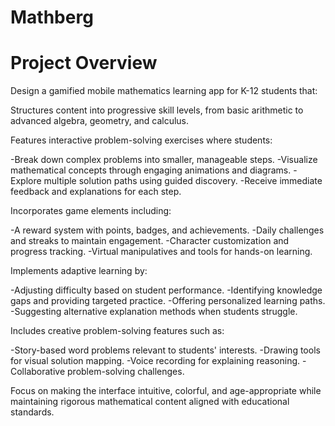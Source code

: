 # Mathberg

# Project Overview

Design a gamified mobile mathematics learning app for K-12 students that:

Structures content into progressive skill levels, from basic arithmetic to advanced algebra, geometry, and calculus.

Features interactive problem-solving exercises where students:

-Break down complex problems into smaller, manageable steps.
-Visualize mathematical concepts through engaging animations and diagrams.
-Explore multiple solution paths using guided discovery.
-Receive immediate feedback and explanations for each step.

Incorporates game elements including:

-A reward system with points, badges, and achievements.
-Daily challenges and streaks to maintain engagement.
-Character customization and progress tracking.
-Virtual manipulatives and tools for hands-on learning.


Implements adaptive learning by:

-Adjusting difficulty based on student performance.
-Identifying knowledge gaps and providing targeted practice.
-Offering personalized learning paths.
-Suggesting alternative explanation methods when students struggle.


Includes creative problem-solving features such as:

-Story-based word problems relevant to students' interests.
-Drawing tools for visual solution mapping.
-Voice recording for explaining reasoning.
-Collaborative problem-solving challenges.

Focus on making the interface intuitive, colorful, and age-appropriate while maintaining rigorous mathematical content aligned with educational standards.
